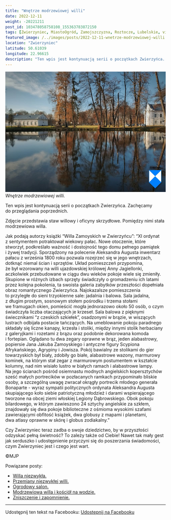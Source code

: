 ```yaml
---
title: "Wnętrze modrzewiowej willi"
date: 2022-12-11
weight: -20221211
post_id: 103478058758108_155363783872150
tags: [Zwierzyniec, MiastoOgród, Zamojszczyzna, Roztocze, Lubelskie, villarestituta, turystyka, dziedzictwo, zabytki, krajobrazy]
featured_image: /../images/posts/2022-12-11-wnetrze-modrzewiowej-willi.jpg
location: "Zwierzyniec"
latitude: 50.61039
longitude: 22.96615
description: "Ten wpis jest kontynuacją serii o początkach Zwierzyńca. Zachęcamy do przeglądania poprzednich...."
---
```


![Wnętrze modrzewiowej willi.](/images/posts/2022-12-11-wnetrze-modrzewiowej-willi.jpg)
*Wnętrze modrzewiowej willi.*

Ten wpis jest kontynuacją serii o początkach Zwierzyńca. Zachęcamy do przeglądania poprzednich.

Zdjęcie przedstawia staw willowy i oficyny skrzydłowe. Pomiędzy nimi stała modrzewiowa willa.

Jak podają autorzy książki “Willa Zamoyskich w Zwierzyńcu”:
“XI ordynat z sentymentem potraktował wiekowy pałac. Nowe otoczenie, które stworzył, podkreślało ważność i dostojność tego domu pełnego pamiątek i żywej tradycji. Sporządzony na polecenie Aleksandra Augusta inwentarz pałacu z września 1800 roku pozwala rozejrzeć się w jego wnętrzach, dotknąć niemal ścian i sprzętów. Układ pomieszczeń przypomina, że był wzorowany na willi ujazdowskiej królowej Anny Jagiellonki, aczkolwiek przebudowane w ciągu dwu wieków pokoje wiele się zmieniły. Skupione w różnych izbach sprzęty świadczyły o gromadzeniu ich latami przez kolejna pokolenia, ta swoista galeria zabytków przeszłości dopełniała obraz romantycznego Zwierzyńca.
Najokazalsze pomieszczenia to przyległe do sieni trzyokienne sale: jadalnia i balowa. Sala jadalna, z długim prostym, sosnowym stołem pośrodku i trzema stołami we framugach okien, pomieścić mogła jednorazowo około 50 osób, o czym świadczyła liczba otaczających je krzeseł. Sala balowa z pięknymi świecznikami “z czeskich szkiełek”, osadzonymi w brązie, w wiszących lustrach odbijała postacie tańczących. Na umeblowanie pokoju paradnego składały się liczne kanapy, krzesła i stoliki, między innymi stolik herbaciany z galeryjkami i rozetami z brązu oraz podobnie dekorowana komoda i fortepian. Oglądano tu dwa zegary oprawne w brąz, jeden alabastrowy, popiersie Jana Jakuba Zamoyskiego i antyczne figury Scypiona Afrykańskiego, Agrypiny i Jowisza. Pokój bawialny ze stolikami do gier towarzyskich był biały, zdobiły go białe, alabastrowe wazony, marmurowy kominek, na którym stał zegar z marmurowym postumentem w kształcie kolumny, nad nim wisiało lustro w białych ramach i alabastrowe lampy. Na jego ścianach pośród osiemnastu modnych angielskich kopersztychów sześć małych portrecików w pozłacanych ramkach przypominało bliskie osoby, a szczególną uwagę zwracał okrągły portrecik młodego generała Bonaparte - wyraz sympatii politycznych ordynata Aleksandra Augusta skupiającego koło siebie patriotyczną młodzież i darami wspierającego tworzone na obcej ziemi włoskiej Legiony Dąbrowskiego. Obok pokoju bilardowego, w którym zawieszono 24 sztychy angielskie za szkłem, znajdowały się dwa pokoje biblioteczne z ośmioma wysokimi szafami zawierającymi obfitość książek, dwa globusy z mapami i planetami, dwa atlasy oprawne w skórę i globus zodiakalny.”

Czy Zwierzyniec teraz zadba o swoje dziedzictwo, by w przyszłości odzyskać pełną świetność?
To zależy także od Ciebie!
Nawet tak mały gest jak serduszko i udostępnienie przyczyni się do poszerzania świadomości, czym Zwierzyniec jest i czego jest wart.



©MJP

Powiązane posty:
- [Willa niezwykła.](/posts/Willa-niezwykla)
- [Przemiany niezwykłej willi.](/posts/Przemiany-niezwyklej-willi)
- [Ogrodowy salon.](/posts/Ogrodowy-salon)
- [Modrzewiowa willa i kościół na wodzie.](/posts/Modrzewiowa-willa-i-kosciol-na-wodzie)
- [Zniszczenie i zapomnienie.](/posts/Zniszczenie-i-zapomnienie)


---

Udostępnij ten tekst na Facebooku:
[Udostępnij na Facebooku](https://www.facebook.com/sharer/sharer.php?u=https://stowarzyszeniewachniewskiej.pl/posts/Wnetrze-modrzewiowej-willi)

<script type="application/ld+json">
{
  "@context": "https://schema.org",
  "@type": "BlogPosting",
  "headline": "Wnętrze modrzewiowej willi",
  "datePublished": "2022-12-11",
  "dateModified": "2022-12-11",
  "author": {
    "@type": "Person",
    "name": "Michał Jan Patyk"
  },
  "publisher": {
    "@type": "Organization",
    "name": "Stowarzyszenie im. Aleksandry Wachniewskiej",
    "logo": {
      "@type": "ImageObject",
      "url": "https://stowarzyszeniewachniewskiej.pl/images/logo/logo.svg"
    }
  },
  "mainEntityOfPage": {
    "@type": "WebPage",
    "@id": "https://stowarzyszeniewachniewskiej.pl/posts/wnetrze-modrzewiowej-willi"
  },
  "image": {
    "@type": "ImageObject",
    "url": "https://stowarzyszeniewachniewskiej.pl//images/posts/2022-12-11-wnetrze-modrzewiowej-willi.jpg"
  },
  "articleSection": "Dziedzictwo Kulturowe i Zabytki",
  "keywords": "[Zwierzyniec, MiastoOgród, Zamojszczyzna, Roztocze, Lubelskie, villarestituta, turystyka, dziedzictwo, zabytki, krajobrazy]",
  "wordCount": 383,
  "articleBody": "Ten wpis jest kontynuacją serii o początkach Zwierzyńca. Zachęcamy do przeglądania poprzednich.\n\nZdjęcie przedstawia staw willowy i oficyny skrzydłowe. Pomiędzy nimi stała modrzewiowa willa.\n\nJak podają autorzy książki “Willa Zamoyskich w Zwierzyńcu”:\n“XI ordynat z sentymentem potraktował wiekowy pałac. Nowe otoczenie, które stworzył, podkreślało ważność i dostojność tego domu pełnego pamiątek i żywej tradycji. Sporządzony na polecenie Aleksandra Augusta inwentarz pałacu z września 1800 roku pozwala rozejrzeć się w jego wnętrzach, dotknąć niemal ścian i sprzętów. Układ pomieszczeń przypomina, że był wzorowany na willi ujazdowskiej królowej Anny Jagiellonki, aczkolwiek przebudowane w ciągu dwu wieków pokoje wiele się zmieniły. Skupione w różnych izbach sprzęty świadczyły o gromadzeniu ich latami przez kolejna pokolenia, ta swoista galeria zabytków przeszłości dopełniała obraz romantycznego Zwierzyńca.\nNajokazalsze pomieszczenia to przyległe do sieni trzyokienne sale: jadalnia i balowa. Sala jadalna, z długim prostym, sosnowym stołem pośrodku i trzema stołami we framugach okien, pomieścić mogła jednorazowo około 50 osób, o czym świadczyła liczba otaczających je krzeseł. Sala balowa z pięknymi świecznikami “z czeskich szkiełek”, osadzonymi w brązie, w wiszących lustrach odbijała postacie tańczących. Na umeblowanie pokoju paradnego składały się liczne kanapy, krzesła i stoliki, między innymi stolik herbaciany z galeryjkami i rozetami z brązu oraz podobnie dekorowana komoda i fortepian. Oglądano tu dwa zegary oprawne w brąz, jeden alabastrowy, popiersie Jana Jakuba Zamoyskiego i antyczne figury Scypiona Afrykańskiego, Agrypiny i Jowisza. Pokój bawialny ze stolikami do gier towarzyskich był biały, zdobiły go białe, alabastrowe wazony, marmurowy kominek, na którym stał zegar z marmurowym postumentem w kształcie kolumny, nad nim wisiało lustro w białych ramach i alabastrowe lampy. Na jego ścianach pośród osiemnastu modnych angielskich kopersztychów sześć małych portrecików w pozłacanych ramkach przypominało bliskie osoby, a szczególną uwagę zwracał okrągły portrecik młodego generała Bonaparte - wyraz sympatii politycznych ordynata Aleksandra Augusta skupiającego koło siebie patriotyczną młodzież i darami wspierającego tworzone na obcej ziemi włoskiej Legiony Dąbrowskiego. Obok pokoju bilardowego, w którym zawieszono 24 sztychy angielskie za szkłem, znajdowały się dwa pokoje biblioteczne z ośmioma wysokimi szafami zawierającymi obfitość książek, dwa globusy z mapami i planetami, dwa atlasy oprawne w skórę i globus zodiakalny.”\n\nCzy Zwierzyniec teraz zadba o swoje dziedzictwo, by w przyszłości odzyskać pełną świetność?\nTo zależy także od Ciebie!\nNawet tak mały gest jak serduszko i udostępnienie przyczyni się do poszerzania świadomości, czym Zwierzyniec jest i czego jest wart.\n\n\n\n©MJP",
  "description": "Ten wpis jest kontynuacją serii o początkach Zwierzyńca. Zachęcamy do przeglądania poprzednich....",
  "copyrightHolder": {
    "@type": "Person",
    "name": "Michał Jan Patyk"
  }
}
</script>
<script type="application/ld+json">
{
  "@context": "https://schema.org",
  "@type": "BreadcrumbList",
  "itemListElement": [
    {
      "@type": "ListItem",
      "position": 1,
      "name": "Home",
      "item": "https://stowarzyszeniewachniewskiej.pl"
    },
    {
      "@type": "ListItem",
      "position": 2,
      "name": "posts",
      "item": "https://stowarzyszeniewachniewskiej.pl/posts"
    },
    {
      "@type": "ListItem",
      "position": 3,
      "name": "Wnętrze modrzewiowej willi",
      "item": "https://stowarzyszeniewachniewskiej.pl/posts/wnetrze-modrzewiowej-willi"
    }
  ]
}
</script>
